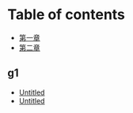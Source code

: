 # Table of contents

* [第一章](README.md)
* [第二章](c2.md)

## g1

* [Untitled](g1/untitled-1.md)
* [Untitled](g1/untitled.md)

